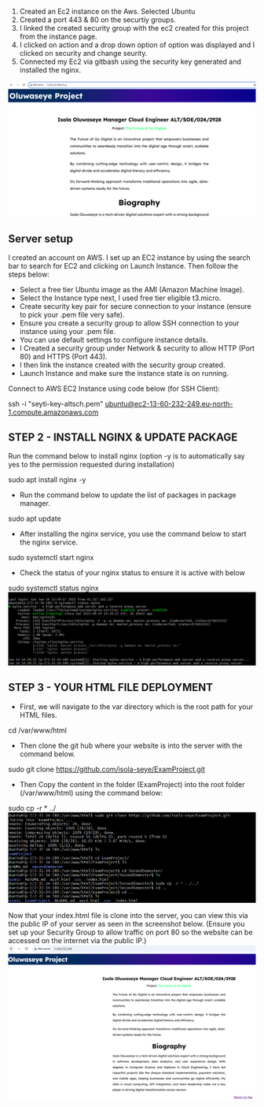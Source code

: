 1) Created an Ec2 instance on the Aws. Selected Ubuntu
2) Created a port 443 & 80 on the securtiy groups.
3) I linked the created security group with the ec2 created for this project from the instance page.
4) I clicked on action and a drop down option of option was displayed and I clicked on security and change seurity.
5) Connected my Ec2 via gitbash using the security key generated and installed the nginx.

![image](./IP%20&%20landingPage.PNG) 
## Server setup
 I created an account on AWS. I set up an EC2 instance by using the search bar to search for EC2 and clicking on Launch Instance. Then follow the steps below:

- Select a free tier Ubuntu image as the AMI (Amazon Machine Image).
- Select the Instance type next, I used free tier eligible t3.micro.
- Create security key pair for secure connection to your instance (ensure to pick your .pem file very safe).
- Ensure you create a security group to allow SSH connection to your instance using your .pem file.
- You can use default settings to configure instance details.
- I Created a security group under Network & security to allow HTTP (Port 80) and HTTPS (Port 443).
- I then link the instance created with the security group created.
- Launch Instance and make sure the instance state is on running.

Connect to AWS EC2 Instance using code below (for SSH Client):

ssh -i "seyti-key-altsch.pem" ubuntu@ec2-13-60-232-249.eu-north-1.compute.amazonaws.com

## STEP 2 - INSTALL NGINX & UPDATE PACKAGE
Run the command below to install nginx (option -y is to automatically say yes to the permission requested during installation)

sudo apt install nginx -y

- Run the command below to update the list of packages in package manager.

sudo apt update

- After installing the nginx service, you use the command below to start the nginx service.

sudo systemctl start nginx

- Check the status of your nginx status to ensure it is active with below

sudo systemctl status nginx
![image](./NginxStatus.PNG) 

## STEP 3 - YOUR HTML FILE DEPLOYMENT

- First, we will navigate to the var directory which is the root path for your HTML files.

cd /var/www/html

- Then clone the git hub where your website is into the server with the command below.

 sudo git clone https://github.com/isola-seye/ExamProject.git

- Then Copy the content in the folder (ExamProject) into the root folder (/var/www/html) using the command below:

sudo cp -r * ../
![image](./MovingToRoot.PNG)

Now that your index.html file is clone into the server, you can view this via the public IP of your server as seen in the screenshot below. (Ensure you set up your Security Group to allow traffic on port 80 so the website can be accessed on the internet via the public IP.)
![image](./LandingPageWithIP.PNG)

